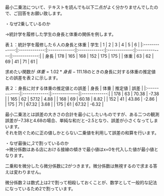 最小二乗法について、テキストを読んでも以下二点がよく分かりませんでしたので、ご回答をお願い致します。

・なぜ2乗しているのか

→統計学を履修した学生の身長と体重の関係を例します。

表１：統計学を履修した６人の身長と体重
| 学生 | 1   | 2   | 3   | 4   | 5   | 6   |
|:-------------:|:-------------:|:-------------:|:-------------:|:-------------:|:-------------:|:-------------:|
| 身長 | 178 | 165 | 168 | 152 | 175 | 175 |
| 体重 | 63  | 62  | 69  | 41  | 71  | 61  |

求めたい関数が
$体重=1.02*身長-111.18$のときの身長に対する体重の推定値との誤差を表２に示します。

表２：身長に対する体重の推定値との誤差
| 身長 | 体重 | 推定値 | 誤差  |
|:-------------:|:-------------:|:-------------:|:-------------:|
| 178  | 63   | 70.38  | -7.38 |
| 165  | 62   | 57.12  | 4.88  |
| 168  | 69   | 60.18  | 8.82  |
| 152  | 41   | 43.86  | -2.86 |
| 175  | 71   | 67.32  | 3.68  |
| 175  | 61   | 67.32  | -6.32 |


最小二乗法とは誤差の大きさの合計を最小にしたいものですが、ある二つの観測誤差が−7.38と4.68の場合、単純な和だと−2.5となり、誤差が小さくなってしまいます。  
それを防ぐために正の値しかとらない二乗値を利用して誤差の和算を行います。


・なぜ最後に,2で割っているのか  
→微分係数はある店における接線の傾きで最小値はx=0を代入した値が最小値となります。

二乗和を微分したら微分係数に2がつきます。微分係数は無視するので求まる答えは変わりません。

微分係数２は数式上は2で割って相殺しておくことが、数学として一般的な記法になっているため2で割っています。
